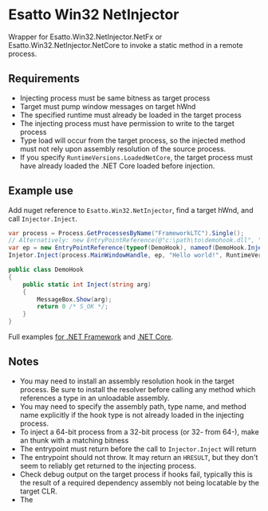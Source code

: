 ﻿# Esatto Win32 NetInjector
Wrapper for Esatto.Win32.NetInjector.NetFx or Esatto.Win32.NetInjector.NetCore
to invoke a static method in a remote process.

## Requirements

- Injecting process must be same bitness as target process
- Target must pump window messages on target hWnd
- The specified runtime must already be loaded in the target process
- The injecting process must have permission to write to the target process
- Type load will occur from the target process, so the injected method must not 
  rely upon assembly resolution of the source process.
- If you specify `RuntimeVersions.LoadedNetCore`, the target process must have already
  loaded the .NET Core loaded before injection.

## Example use

Add nuget reference to `Esatto.Win32.NetInjector`, find a target hWnd, and call `Injector.Inject`.

```csharp
var process = Process.GetProcessesByName("FrameworkLTC").Single();
// Alternatively: new EntryPointReference(@"c:\path\to\demohook.dll", "Namespace.DemoHook", "Inject");
var ep = new EntryPointReference(typeof(DemoHook), nameof(DemoHook.Inject));
Injetor.Inject(process.MainWindowHandle, ep, "Hello world!", RuntimeVersions.NetFxAny);

public class DemoHook
{
    public static int Inject(string arg)
    {
        MessageBox.Show(arg);
        return 0 /* S_OK */;
    }
}
```

Full examples [for .NET Framework](https://github.com/mgaffigan/Esatto.Win32/tree/master/Esatto.Win32.NetInjector.Demo.NetFx) 
and [.NET Core](https://github.com/mgaffigan/Esatto.Win32/tree/master/Esatto.Win32.NetInjector.Demo.NetCore).

## Notes

- You may need to install an assembly resolution hook in the target process. Be sure
  to install the resolver before calling any method which references a type in an
  unloadable assembly.
- You may need to specify the assembly path, type name, and method name explicitly
  if the hook type is not already loaded in the injecting process.
- To inject a 64-bit process from a 32-bit process (or 32- from 64-), make an thunk
  with a matching bitness
- The entrypoint must return before the call to `Injector.Inject` will return
- The entrypoint should not throw.  It may return an `HRESULT`, but they don't seem
  to reliably get returned to the injecting process.
- Check debug output on the target process if hooks fail, typically this is the result
  of a required dependency assembly not being locatable by the target CLR.
- The 